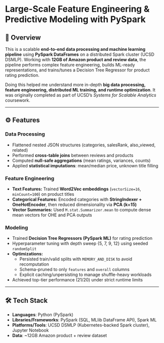 # Large-Scale Feature Engineering & Predictive Modeling with PySpark  

## 📌 Overview  
This is a scalable **end-to-end data processing and machine learning pipeline** using **PySpark DataFrames** on a distributed Spark cluster (UCSD DSMLP). Working with **12GB of Amazon product and review data**, the pipeline performs complex feature engineering, builds ML-ready representations, and trains/tunes a Decision Tree Regressor for product rating prediction.  

Doing this helped me understand more in-depth **big data processing, feature engineering, distributed ML training, and runtime optimization**. It was originally completed as part of UCSD’s *Systems for Scalable Analytics* coursework. 

---

## ⚙️ Features  

### Data Processing  
- Flattened nested JSON structures (categories, salesRank, also_viewed, related)  
- Performed **cross-table joins** between reviews and products  
- Computed **null-safe aggregations** (mean ratings, variances, counts)  
- Applied **statistical imputations**: mean/median price, unknown title filling  

### Feature Engineering  
- **Text Features:** Trained **Word2Vec embeddings** (`vectorSize=16`, `minCount=100`) on product titles  
- **Categorical Features:** Encoded categories with **StringIndexer + OneHotEncoder**, then reduced dimensionality via **PCA (k=15)**  
- **Vector Summaries:** Used `M.stat.Summarizer.mean` to compute dense mean vectors for OHE and PCA outputs  

### Modeling  
- Trained **Decision Tree Regressors (PySpark ML)** for rating prediction  
- Hyperparameter tuning with depth sweep {5, 7, 9, 12} using seeded `randomSplit`  
- **Optimizations:**  
  - Persisted train/valid splits with `MEMORY_AND_DISK` to avoid recomputation  
  - Schema-pruned to only `features` and `overall` columns  
  - Explicit caching/unpersisting to manage shuffle-heavy workloads  
- Achieved top-tier performance (21/20) under strict runtime limits  

---

## 🛠️ Tech Stack  
- **Languages**: Python (PySpark)  
- **Libraries/Frameworks**: PySpark (SQL, MLlib DataFrame API), Spark ML  
- **Platforms/Tools**: UCSD DSMLP (Kubernetes-backed Spark cluster), Jupyter Notebook
- **Data**: ~12GB Amazon product + review dataset 
